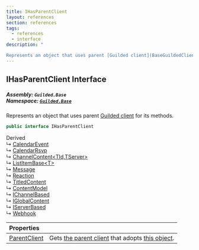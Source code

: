```yaml
---
title: IHasParentClient
layout: references
section: references
tags:
  - references
  - interface
description: "

Represents an object that uses parent [Guilded client](BaseGuildedClient 'Guilded.Base.BaseGuildedClient') for its methods."
---
```


## IHasParentClient Interface
##### **Assembly:** `Guilded.Base`<br/>**Namespace:** [`Guilded.Base`](Guilded.Base 'Guilded.Base')

Represents an object that uses parent [Guilded client](BaseGuildedClient 'Guilded.Base.BaseGuildedClient') for its methods.

```csharp
public interface IHasParentClient
```

Derived  
&#8627; [CalendarEvent](CalendarEvent 'Guilded.Base.Content.CalendarEvent')  
&#8627; [CalendarRsvp](CalendarRsvp 'Guilded.Base.Content.CalendarRsvp')  
&#8627; [ChannelContent&lt;TId,TServer&gt;](ChannelContent_TId,TServer_ 'Guilded.Base.Content.ChannelContent<TId,TServer>')  
&#8627; [ListItemBase&lt;T&gt;](ListItemBase_T_ 'Guilded.Base.Content.ListItemBase<T>')  
&#8627; [Message](Message 'Guilded.Base.Content.Message')  
&#8627; [Reaction](Reaction 'Guilded.Base.Content.Reaction')  
&#8627; [TitledContent](TitledContent 'Guilded.Base.Content.TitledContent')  
&#8627; [ContentModel](ContentModel 'Guilded.Base.ContentModel')  
&#8627; [IChannelBased](IChannelBased 'Guilded.Base.IChannelBased')  
&#8627; [IGlobalContent](IGlobalContent 'Guilded.Base.IGlobalContent')  
&#8627; [IServerBased](IServerBased 'Guilded.Base.IServerBased')  
&#8627; [Webhook](Webhook 'Guilded.Base.Servers.Webhook')

| Properties | |
| :--- | :--- |
| [ParentClient](IHasParentClient.ParentClient 'Guilded.Base.IHasParentClient.ParentClient') | Gets [the parent client](BaseGuildedClient 'Guilded.Base.BaseGuildedClient') that adopts [this object](ContentModel 'Guilded.Base.ContentModel'). |
